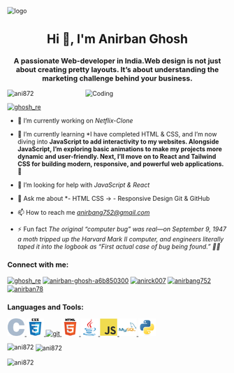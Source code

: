 ![logo](https://miro.medium.com/v2/resize:fit:1400/format:webp/1*yw0TnheAGN-LPneDaTlaxw.gif)
<h1 align="center">Hi 👋, I'm Anirban Ghosh</h1>
<h3 align="center">A passionate Web-developer in India.Web design is not just about creating pretty layouts. It’s about understanding the marketing challenge behind your business.</h3>
<img align="right" alt="Coding" width="325" src="https://media1.giphy.com/media/v1.Y2lkPTc5MGI3NjExMWRhcXJldWtmZThhOXprd3VmemhsdHkwbGljenBpNHZvMG1xaHJpOCZlcD12MV9pbnRlcm5hbF9naWZfYnlfaWQmY3Q9Zw/bGgsc5mWoryfgKBx1u/giphy.gif">

<p align="left"> <img src="https://komarev.com/ghpvc/?username=ani872&label=Profile%20views&color=0e75b6&style=flat" alt="ani872" /> </p>

<p align="left"> <a href="https://twitter.com/ghosh_re" target="blank"><img src="https://img.shields.io/twitter/follow/ghosh_re?logo=twitter&style=for-the-badge" alt="ghosh_re" /></a> </p>

- 🔭 I’m currently working on *Netflix-Clone*

- 🌱 I’m currently learning *I have completed HTML & CSS, and I’m now diving into **JavaScript to add interactivity to my websites. Alongside JavaScript, I’m exploring basic animations to make my projects more dynamic and user-friendly. Next, I’ll move on to React and Tailwind CSS for building modern, responsive, and powerful web applications. 🚀**

- 🤝 I’m looking for help with *JavaScript & React*

- 💬 Ask me about *- HTML  CSS →  - Responsive Design  Git & GitHub

- 📫 How to reach me *anirbang752@gmail.com*

- ⚡ Fun fact *The original “computer bug” was real—on September 9, 1947 a *moth tripped up the Harvard Mark II computer, and engineers literally taped it into the logbook as “First actual case of bug being found.” 🐛😂**

<h3 align="left">Connect with me:</h3>
<p align="left">
<a href="https://twitter.com/ghosh_re" target="blank"><img align="center" src="https://raw.githubusercontent.com/rahuldkjain/github-profile-readme-generator/master/src/images/icons/Social/twitter.svg" alt="ghosh_re" height="30" width="40" /></a>
<a href="https://linkedin.com/in/anirban-ghosh-a6b850300" target="blank"><img align="center" src="https://raw.githubusercontent.com/rahuldkjain/github-profile-readme-generator/master/src/images/icons/Social/linked-in-alt.svg" alt="anirban-ghosh-a6b850300" height="30" width="40" /></a>
<a href="https://instagram.com/anirck007" target="blank"><img align="center" src="https://raw.githubusercontent.com/rahuldkjain/github-profile-readme-generator/master/src/images/icons/Social/instagram.svg" alt="anirck007" height="30" width="40" /></a>
<a href="https://www.hackerrank.com/anirbang752" target="blank"><img align="center" src="https://raw.githubusercontent.com/rahuldkjain/github-profile-readme-generator/master/src/images/icons/Social/hackerrank.svg" alt="anirbang752" height="30" width="40" /></a>
<a href="https://www.leetcode.com/anirban78" target="blank"><img align="center" src="https://raw.githubusercontent.com/rahuldkjain/github-profile-readme-generator/master/src/images/icons/Social/leet-code.svg" alt="anirban78" height="30" width="40" /></a>
</p>

<h3 align="left">Languages and Tools:</h3>
<p align="left"> <a href="https://www.cprogramming.com/" target="_blank" rel="noreferrer"> <img src="https://raw.githubusercontent.com/devicons/devicon/master/icons/c/c-original.svg" alt="c" width="40" height="40"/> </a> <a href="https://www.w3schools.com/css/" target="_blank" rel="noreferrer"> <img src="https://raw.githubusercontent.com/devicons/devicon/master/icons/css3/css3-original-wordmark.svg" alt="css3" width="40" height="40"/> </a> <a href="https://git-scm.com/" target="_blank" rel="noreferrer"> <img src="https://www.vectorlogo.zone/logos/git-scm/git-scm-icon.svg" alt="git" width="40" height="40"/> </a> <a href="https://www.w3.org/html/" target="_blank" rel="noreferrer"> <img src="https://raw.githubusercontent.com/devicons/devicon/master/icons/html5/html5-original-wordmark.svg" alt="html5" width="40" height="40"/> </a> <a href="https://www.java.com" target="_blank" rel="noreferrer"> <img src="https://raw.githubusercontent.com/devicons/devicon/master/icons/java/java-original.svg" alt="java" width="40" height="40"/> </a> <a href="https://developer.mozilla.org/en-US/docs/Web/JavaScript" target="_blank" rel="noreferrer"> <img src="https://raw.githubusercontent.com/devicons/devicon/master/icons/javascript/javascript-original.svg" alt="javascript" width="40" height="40"/> </a> <a href="https://www.mysql.com/" target="_blank" rel="noreferrer"> <img src="https://raw.githubusercontent.com/devicons/devicon/master/icons/mysql/mysql-original-wordmark.svg" alt="mysql" width="40" height="40"/> </a> <a href="https://www.python.org" target="_blank" rel="noreferrer"> <img src="https://raw.githubusercontent.com/devicons/devicon/master/icons/python/python-original.svg" alt="python" width="40" height="40"/> </a> </p>

<p><img align="left" src="https://github-readme-stats.vercel.app/api/top-langs?username=ani872&show_icons=true&locale=en&layout=compact" alt="ani872" /></p>

<p>&nbsp;<img align="center" src="https://github-readme-stats.vercel.app/api?username=ani872&show_icons=true&locale=en" alt="ani872" /></p>

<p><img align="center" src="https://github-readme-streak-stats.herokuapp.com/?user=ani872&" alt="ani872" /></p>
